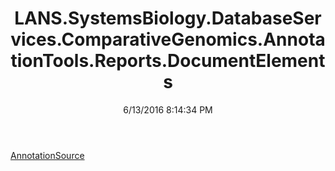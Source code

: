 ﻿---
title: LANS.SystemsBiology.DatabaseServices.ComparativeGenomics.AnnotationTools.Reports.DocumentElements
date: 6/13/2016 8:14:34 PM
---

[AnnotationSource](T-LANS.SystemsBiology.DatabaseServices.ComparativeGenomics.AnnotationTools.Reports.DocumentElements.AnnotationSource.html)

